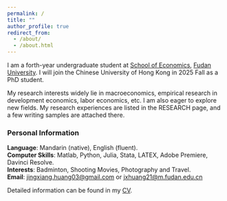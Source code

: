 ```yaml
---
permalink: /
title: ""
author_profile: true
redirect_from: 
  - /about/
  - /about.html
---
```


I am a forth-year undergraduate student at [School of Economics](https://econ.fudan.edu.cn/), [Fudan University](https://www.fudan.edu.cn). I will join the Chinese University of Hong Kong in 2025 Fall as a PhD student.  

My research interests widely lie in macroeconomics, empirical research in development economics, labor economics, etc. I am also eager to explore new fields. My research experiences are listed in the RESEARCH page, and a few writing samples are attached there.


### Personal Information

**Language**: Mandarin (native), English (fluent).  
**Computer Skills**: Matlab, Python, Julia, Stata, LATEX, Adobe Premiere, Davinci Resolve.  
**Interests**: Badminton, Shooting Movies, Photography and Travel.  
**Email**: <jingxiang.huang03@gmail.com> or <jxhuang21@m.fudan.edu.cn>

Detailed information can be found in my [CV](/cv/).